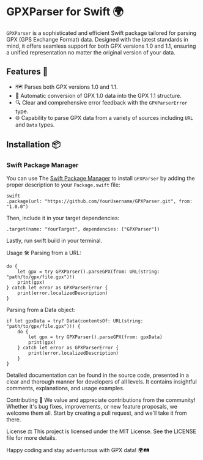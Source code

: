 # GPXParser for Swift 🌍

`GPXParser` is a sophisticated and efficient Swift package tailored for parsing GPX (GPS Exchange Format) data. Designed with the latest standards in mind, it offers seamless support for both GPX versions 1.0 and 1.1, ensuring a unified representation no matter the original version of your data.

## Features 🚀
- 🗺 Parses both GPX versions 1.0 and 1.1.
- 🔄 Automatic conversion of GPX 1.0 data into the GPX 1.1 structure.
- 🔍 Clear and comprehensive error feedback with the `GPXParserError` type.
- 🌐 Capability to parse GPX data from a variety of sources including `URL` and `Data` types.

## Installation 📦

### Swift Package Manager
You can use The [Swift Package Manager](https://swift.org/package-manager/) to install `GPXParser` by adding the proper description to your `Package.swift` file:

```
swift
.package(url: "https://github.com/YourUsername/GPXParser.git", from: "1.0.0")
```



Then, include it in your target dependencies:
```
.target(name: "YourTarget", dependencies: ["GPXParser"])
```


Lastly, run swift build in your terminal.

Usage 🛠
Parsing from a URL:


```
do {
    let gpx = try GPXParser().parseGPX(from: URL(string: "path/to/gpx/file.gpx")!)
    print(gpx)
} catch let error as GPXParserError {
    print(error.localizedDescription)
}
```


Parsing from a Data object:

```
if let gpxData = try? Data(contentsOf: URL(string: "path/to/gpx/file.gpx")!) {
    do {
        let gpx = try GPXParser().parseGPX(from: gpxData)
        print(gpx)
    } catch let error as GPXParserError {
        print(error.localizedDescription)
    }
}
```


Detailed documentation can be found in the source code, presented in a clear and thorough manner for developers of all levels. It contains insightful comments, explanations, and usage examples.

Contributing 🤝
We value and appreciate contributions from the community! Whether it's bug fixes, improvements, or new feature proposals, we welcome them all. Start by creating a pull request, and we'll take it from there.

License ⚖️
This project is licensed under the MIT License. See the LICENSE file for more details.

Happy coding and stay adventurous with GPX data! 🌍🛤
